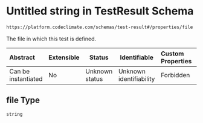 # Untitled string in TestResult Schema

```txt
https://platform.codeclimate.com/schemas/test-result#/properties/file
```

The file in which this test is defined.


| Abstract            | Extensible | Status         | Identifiable            | Custom Properties | Additional Properties | Access Restrictions | Defined In                                                                                   |
| :------------------ | ---------- | -------------- | ----------------------- | :---------------- | --------------------- | ------------------- | -------------------------------------------------------------------------------------------- |
| Can be instantiated | No         | Unknown status | Unknown identifiability | Forbidden         | Allowed               | none                | [TestResult.schema.json\*](../../spec/schemas/TestResult.schema.json "open original schema") |

## file Type

`string`
